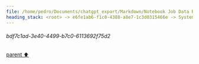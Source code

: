 ```yaml
---
file: /home/pedro/Documents/chatgpt_export/Markdown/Notebook Job Data Retrieval.md
heading_stack: <root> -> e6fe1ab6-f1c0-4388-a8e7-1c3d0315466e -> System -> 24b915fb-e8ff-4102-a875-7f7ea2e2a439 -> System -> aaa2b941-2299-4711-b7fd-52b2da380ed6 -> User -> 6b4fac93-b94a-4f43-82b6-a7a4868044f3 -> Assistant -> c63832c2-df1d-4483-aa9f-ab7e910c8f16 -> Tool -> generated by datamodel-codegen: -> filename:  hn_jobs.json -> timestamp: 2023-09-25T20:22:55+00:00 -> 7b502702-4ce6-40b4-a0ef-439d804f78d0 -> Assistant -> aaa2543c-cd16-4a49-a6dd-36e85c82c60d -> User -> e4e1553a-f7a4-423f-9b5e-134aa2af861c -> Assistant -> 1ca395da-d1b3-4508-8161-5abf783be70e -> Tool -> generated by datamodel-codegen: -> filename:  hn_jobs.json -> timestamp: 2023-09-25T20:22:55+00:00 -> Show a random company -> 5d3bf0ba-b6ce-43f7-a5ca-3fb27a031604 -> Assistant -> aaa20425-66a2-4835-8049-deec7f8467e5 -> User -> 8b440c17-4bdf-495b-b2ae-dc5e8dd7d533 -> Assistant -> 9109e1e2-41f1-493c-b9fa-e314ed35a8ff -> Tool -> generated by datamodel-codegen: -> filename:  hn_jobs.json -> timestamp: 2023-09-25T20:22:55+00:00 -> Show a random company -> 4e987c7e-6f39-476e-ad69-a6cf0713e1ed -> Assistant -> aaa27db9-6747-43da-8090-16c8aa422c6e -> User -> b15cc185-bd79-4692-9c5e-7a893c810569 -> Assistant -> 97ca0ab7-bc48-4897-9931-1d973fd70e02 -> Tool -> generated by datamodel-codegen: -> filename:  hn_jobs.json -> timestamp: 2023-09-25T20:22:55+00:00 -> Show a random company -> 5eff3979-8823-494c-9df9-cb5f88db426e -> Assistant -> 150d31f9-c649-4cb9-a257-f43b09a2e0b8 -> Tool -> Information Related to Job Openings -> 43f9b0f0-a070-41d9-9d64-5204f759d079 -> Assistant -> aaa28917-1835-4887-87e5-a45617870c70 -> User -> debbc83c-7055-4385-96af-f7224ba79aef -> Assistant -> 4eda622a-65b1-480f-9651-9bbbf2b5f8a2 -> Tool -> generated by datamodel-codegen: -> filename:  hn_jobs.json -> timestamp: 2023-09-25T20:22:55+00:00 -> Show a random company -> 68de6d01-cbe5-4879-9966-232d424cb1ba -> Assistant -> Libraries and Dependencies -> Data Models -> Data Loading and Exploration -> Implications for Job Information -> aaa25948-9b55-407b-957a-0bd78c7c540a -> User -> 5c5f38a7-c338-4e86-9ad0-6802bcb95b45 -> Assistant -> 7dab6743-33b2-4682-a9b9-148fa4cf7529 -> Tool -> 213f21a3-e385-4ce8-b87a-0a17b0a06f4b -> Assistant -> 32706a9d-6721-4cbc-bc3f-401f478fac8c -> Tool -> a844271b-84f9-4d04-bfa7-eb1540338fb4 -> Assistant -> aaa2c604-f280-4681-9bbc-4b718a353389 -> User -> 3be926cb-907a-4311-a93b-da809579b8c4 -> Assistant -> bdf7c1ad-3e40-4499-b7c0-6113692f75d2
---
```

###### bdf7c1ad-3e40-4499-b7c0-6113692f75d2
[parent ⬆️](#3be926cb-907a-4311-a93b-da809579b8c4)
